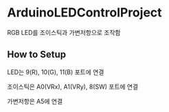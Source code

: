 # ArduinoLEDControlProject
RGB LED를 조이스틱과 가변저항으로 조작함

## How to Setup
LED는 9(R), 10(G), 11(B) 포트에 연결

조이스틱은 A0(VRx), A1(VRy), 8(SW) 포트에 연결

가변저항은 A5에 연결

